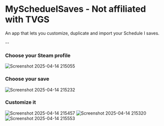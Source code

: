 # MySchedueISaves - Not affiliated with TVGS
An app that lets you customize, duplicate and import your Schedule I saves.

--

### Choose your Steam profile
![Screenshot 2025-04-14 215055](https://github.com/user-attachments/assets/580ee519-b35b-4ead-af0d-2c60622b5cd6)


### Choose your save
 ![Screenshot 2025-04-14 215232](https://github.com/user-attachments/assets/3e1a1f15-67d9-4772-b45e-b43069cf662a)


### Customize it
![Screenshot 2025-04-14 215457](https://github.com/user-attachments/assets/ffee73ad-4a15-4ea9-8e32-70fa57cda508)
![Screenshot 2025-04-14 215320](https://github.com/user-attachments/assets/4dfc6cb5-6e30-4bdc-8c8e-bab0bb190497)
![Screenshot 2025-04-14 215553](https://github.com/user-attachments/assets/5914b625-bf07-4b61-9198-55ee7596e8ea)

